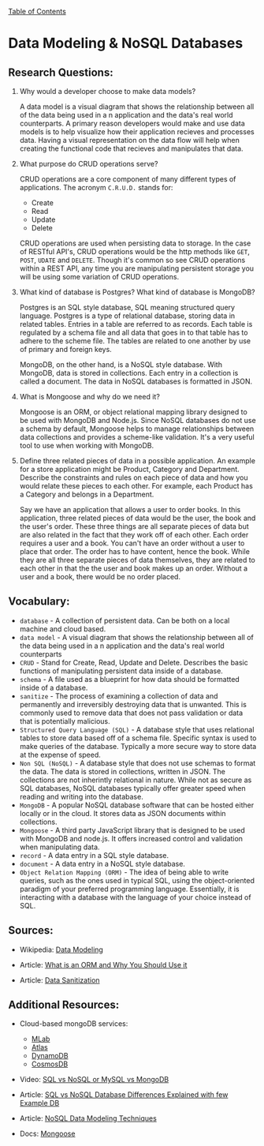 [Table of Contents](README.md)

# Data Modeling & NoSQL Databases

## Research Questions:

1. Why would a developer choose to make data models?

    A data model is a visual diagram that shows the relationship between all of the data being used in a n application and the data's real world counterparts. A primary reason developers would make and use data models is to help visualize how their application recieves and processes data. Having a visual representation on the data flow will help when creating the functional code that recieves and manipulates that data.

2. What purpose do CRUD operations serve?

    CRUD operations are a core component of many different types of applications. The acronym `C.R.U.D.` stands for:

    * Create
    * Read
    * Update
    * Delete

    CRUD operations are used when persisting data to storage. In the case of RESTful API's, CRUD operations would be the http methods like `GET`, `POST`, `UDATE` and `DELETE`. Though it's common so see CRUD operations within a REST API, any time you are manipulating persistent storage you will be using some variation of CRUD operations.

3. What kind of database is Postgres? What kind of database is MongoDB?

    Postgres is an SQL style database, SQL meaning structured query language. Postgres is a type of relational database, storing data in related tables. Entries in a table are referred to as records. Each table is regulated by a schema file and all data that goes in to that table has to adhere to the scheme file. The tables are related to one another by use of primary and foreign keys.

    MongoDB, on the other hand, is a NoSQL style database. With MongoDB, data is stored in collections. Each entry in a collection is called a document. The data in NoSQL databases is formatted in JSON. 

4. What is Mongoose and why do we need it?

    Mongoose is an ORM, or object relational mapping library designed to be used with MongoDB and Node.js. Since NoSQL databases do not use a schema by default, Mongoose helps to manage relationships between data collections and provides a scheme-like validation. It's a very useful tool to use when working with MongoDB. 

5. Define three related pieces of data in a possible application. An example for a store application might be Product, Category and Department. Describe the constraints and rules on each piece of data and how you would relate these pieces to each other. For example, each Product has a Category and belongs in a Department.

    Say we have an application that allows a user to order books. In this application, three related pieces of data would be the user, the book and the user's order. These three things are all separate pieces of data but are also related in the fact that they work off of each other. Each order requires a user and a book. You can't have an order without a user to place that order. The order has to have content, hence the book. While they are all three separate pieces of data themselves, they are related to each other in that the the user and book makes up an order. Without a user and a book, there would be no order placed.

## Vocabulary:

* `database` - A collection of persistent data. Can be both on a local machine and cloud based.
* `data model` - A visual diagram that shows the relationship between all of the data being used in a n application and the data's real world counterparts
* `CRUD` - Stand for Create, Read, Update and Delete. Describes the basic functions of manipulating persistent data inside of a database.
* `schema` - A file used as a blueprint for how data should be formatted inside of a database. 
* `sanitize` - The process of examining a collection of data and permanently and irreversibly destroying  data that is unwanted. This is commonly used to remove data that does not pass validation or data that is potentially malicious.
* `Structured Query Language (SQL)` - A database style that uses relational tables to store data based off of a schema file. Specific syntax is used to make queries of the database. Typically a more secure way to store data at the expense of speed.
* `Non SQL (NoSQL)` - A database style that does not use schemas to format the data. The data is stored in collections, written in JSON. The collections are not inherintly relational in nature. While not as secure as SQL databases, NoSQL databases typically offer greater speed when reading and writing into the database.
* `MongoDB` - A popular NoSQL database software that can be hosted either locally or in the cloud. It stores data as JSON documents within collections.
* `Mongoose` - A third party JavaScript library that is designed to be used with MongoDB and node.js. It offers increased control and validation when manipulating data.
* `record` - A data entry in a SQL style database.
* `document` - A data entry in a NoSQL style database.
* `Object Relation Mapping (ORM)` - The idea of being able to write queries, such as the ones used in typical SQL, using the object-oriented paradigm of your preferred programming language. Essentially, it is interacting with a database with the language of your choice instead of SQL.

## Sources:

* Wikipedia: [Data Modeling](https://en.wikipedia.org/wiki/Data_model)

* Article: [What is an ORM and Why You Should Use it](https://blog.bitsrc.io/what-is-an-orm-and-why-you-should-use-it-b2b6f75f5e2a)

* Article: [Data Sanitization](https://www.webopedia.com/TERM/D/data-sanitization.html)

## Additional Resources:

* Cloud-based mongoDB services:
    * [MLab](https://www.mlab.com/)
    * [Atlas](https://www.mongodb.com/cloud/atlas)
    * [DynamoDB](https://aws.amazon.com/dynamodb/)
    * [CosmosDB](https://cosmos.azure.com/)

* Video: [SQL vs NoSQL or MySQL vs MongoDB](https://www.youtube.com/watch?v=ZS_kXvOeQ5Y)

* Article: [SQL vs NoSQL Database Differences Explained with few Example DB](https://www.thegeekstuff.com/2014/01/sql-vs-nosql-db/?utm_source=tuicool)

* Article: [NoSQL Data Modeling Techniques](https://highlyscalable.wordpress.com/2012/03/01/nosql-data-modeling-techniques/)

* Docs: [Mongoose](https://mongoosejs.com/docs/guide.html)